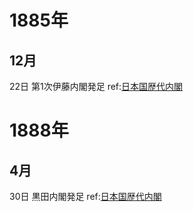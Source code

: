 # 1885年
## 12月
22日 第1次伊藤内閣発足 ref:[日本国歴代内閣](https://ja.wikipedia.org/wiki/%E6%97%A5%E6%9C%AC%E5%9B%BD%E6%AD%B4%E4%BB%A3%E5%86%85%E9%96%A3)

# 1888年
## 4月
30日 黒田内閣発足 ref:[日本国歴代内閣](https://ja.wikipedia.org/wiki/%E6%97%A5%E6%9C%AC%E5%9B%BD%E6%AD%B4%E4%BB%A3%E5%86%85%E9%96%A3)
